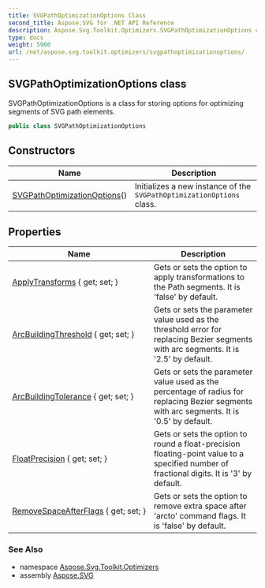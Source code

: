 ```yaml
---
title: SVGPathOptimizationOptions Class
second_title: Aspose.SVG for .NET API Reference
description: Aspose.Svg.Toolkit.Optimizers.SVGPathOptimizationOptions class. SVGPathOptimizationOptions is a class for storing options for optimizing segments of SVG path elements
type: docs
weight: 5900
url: /net/aspose.svg.toolkit.optimizers/svgpathoptimizationoptions/
---
```

## SVGPathOptimizationOptions class

SVGPathOptimizationOptions is a class for storing options for optimizing segments of SVG path elements.

```csharp
public class SVGPathOptimizationOptions
```

## Constructors

| Name | Description |
| --- | --- |
| [SVGPathOptimizationOptions](svgpathoptimizationoptions/)() | Initializes a new instance of the `SVGPathOptimizationOptions` class. |

## Properties

| Name | Description |
| --- | --- |
| [ApplyTransforms](../../aspose.svg.toolkit.optimizers/svgpathoptimizationoptions/applytransforms/) { get; set; } | Gets or sets the option to apply transformations to the Path segments. It is 'false' by default. |
| [ArcBuildingThreshold](../../aspose.svg.toolkit.optimizers/svgpathoptimizationoptions/arcbuildingthreshold/) { get; set; } | Gets or sets the parameter value used as the threshold error for replacing Bezier segments with arc segments. It is '2.5' by default. |
| [ArcBuildingTolerance](../../aspose.svg.toolkit.optimizers/svgpathoptimizationoptions/arcbuildingtolerance/) { get; set; } | Gets or sets the parameter value used as the percentage of radius for replacing Bezier segments with arc segments. It is '0.5' by default. |
| [FloatPrecision](../../aspose.svg.toolkit.optimizers/svgpathoptimizationoptions/floatprecision/) { get; set; } | Gets or sets the option to round a float-precision floating-point value to a specified number of fractional digits. It is '3' by default. |
| [RemoveSpaceAfterFlags](../../aspose.svg.toolkit.optimizers/svgpathoptimizationoptions/removespaceafterflags/) { get; set; } | Gets or sets the option to remove extra space after 'arcto' command flags. It is 'false' by default. |

### See Also

* namespace [Aspose.Svg.Toolkit.Optimizers](../../aspose.svg.toolkit.optimizers/)
* assembly [Aspose.SVG](../../)

